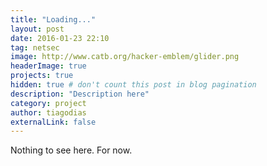 ```yaml
---
title: "Loading..."
layout: post
date: 2016-01-23 22:10
tag: netsec
image: http://www.catb.org/hacker-emblem/glider.png
headerImage: true
projects: true
hidden: true # don't count this post in blog pagination
description: "Description here"
category: project
author: tiagodias
externalLink: false
---
```


Nothing to see here. For now.
